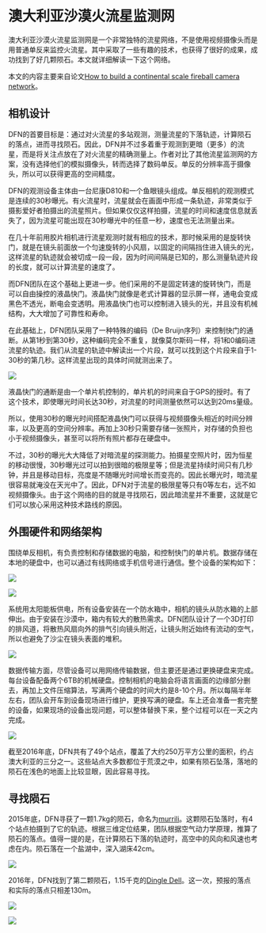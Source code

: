 # 澳大利亚沙漠火流星监测网

澳大利亚沙漠火流星监测网是一个非常独特的流星网络，不是使用视频摄像头而是用普通单反来监控火流星。其中采取了一些有趣的技术，也获得了很好的成果，成功找到了好几颗陨石。本文就详细解读一下这个网络。

本文的内容主要来自论文[How to build a continental scale fireball camera network](https://link.springer.com/article/10.1007/s10686-017-9532-7)。

## 相机设计

DFN的首要目标是：通过对火流星的多站观测，测量流星的下落轨迹，计算陨石的落点，进而寻找陨石。因此，DFN并不过多着重于观测到更暗（更多）的流星，而是将关注点放在了对火流星的精确测量上。作者对比了其他流星监测网的方案，没有选择他们的模拟摄像头，转而选择了数码单反。单反的分辨率高于摄像头，所以可以获得更高的空间精度。

DFN的观测设备主体由一台尼康D810和一个鱼眼镜头组成。单反相机的观测模式是连续的30秒曝光。有火流星时，流星就会在画面中形成一条轨迹，非常类似于摄影爱好者拍摄出的流星照片。但如果仅仅这样拍摄，流星的时间和速度信息就丢失了，因为流星可能出现在30秒曝光中的任意一秒，速度也无法测量出来。

在几十年前用胶片相机进行流星观测时就有相应的技术，那时候采用的是旋转快门，就是在镜头前面放一个匀速旋转的小风扇，以固定的间隔挡住进入镜头的光，这样流星的轨迹就会被切成一段一段，因为时间间隔是已知的，那么测量轨迹片段的长度，就可以计算流星的速度了。

而DFN团队在这个基础上更进一步。他们采用的不是固定转速的旋转快门，而是可以自由操控的液晶快门。液晶快门就像是老式计算器的显示屏一样，通电会变成黑色不透光，断电会变透明。用液晶快门也可以控制进入镜头的光，并且没有机械结构，大大增加了可靠性和寿命。

在此基础上，DFN团队采用了一种特殊的编码（De Bruijn序列）来控制快门的通断。从第1秒到第30秒，这种编码完全不重复，就像莫尔斯码一样，将1和0编码进流星的轨迹。我们从流星的轨迹中解读出一个片段，就可以找到这个片段来自于1-30秒的第几秒。这样流星出现的具体时间就测出来了。

![](image/20220929043202.png)  

液晶快门的通断是由一个单片机控制的，单片机的时间来自于GPS的授时。有了这个技术，即使曝光时间长达30秒，对流星的时间测量依然可以达到20ms量级。

所以，使用30秒的曝光时间搭配液晶快门可以获得与视频摄像头相近的时间分辨率，以及更高的空间分辨率。再加上30秒只需要存储一张照片，对存储的负担也小于视频摄像头，甚至可以将所有照片都存在硬盘中。

不过，30秒的曝光大大降低了对暗流星的探测能力。拍摄星空照片时，因为恒星的移动很慢，30秒曝光过可以拍到很暗的极限星等；但是流星持续时间只有几秒钟，并且是移动目标，亮度是不随曝光时间增长而变亮的。因此长曝光时，暗流星很容易就淹没在天光中了。因此，DFN对于流星的极限星等只有0等左右，远不如视频摄像头。由于这个网络的目的就是寻找陨石，因此暗流星并不重要，这就是它们可以放心采用这种技术路线的原因。

## 外围硬件和网络架构

围绕单反相机，有负责控制和存储数据的电脑，和控制快门的单片机。数据存储在本地的硬盘中，也可以通过有线网络或手机信号进行通信。整个设备的架构如下：

![](image/20220929041248.png)  

![](image/20220929041643.png)  

系统用太阳能板供电，所有设备安装在一个防水箱中，相机的镜头从防水箱的上部伸出。由于安装在沙漠中，箱内有较大的散热需求。DFN团队设计了一个3D打印的排风道，将散热风扇向外的排气引向镜头附近，让镜头附近始终有流动的空气，所以也避免了沙尘在镜头表面的堆积。

![](image/20220929203634.png)  

数据传输方面，尽管设备可以用网络传输数据，但主要还是通过更换硬盘来完成。每台设备配备两个6TB的机械硬盘。控制相机的电脑会将语言画面的边缘部分删去，再加上文件压缩算法，写满两个硬盘的时间大约是8-10个月。所以每隔半年左右，团队会开车到设备现场进行维护，更换写满的硬盘。车上还会准备一套完整的设备，如果现场的设备出现问题，可以整体替换下来，整个过程可以在一天之内完成。

![](image/20220929204218.png)  

截至2016年底，DFN共有了49个站点，覆盖了大约250万平方公里的面积，约占澳大利亚的三分之一。这些站点大多数都位于荒漠之中，如果有陨石坠落，落地的陨石在浅色的地面上比较显眼，因此容易寻找。

## 寻找陨石

2015年底，DFN寻获了一颗1.7kg的陨石，命名为[murrili](https://en.wikipedia.org/wiki/Murrili_meteorite)。这颗陨石坠落时，有4个站点拍摄到了它的轨迹。根据三维定位结果，团队根据空气动力学原理，推算了陨石的落点。值得一提的是，在计算陨石下落的轨迹时，高空中的风向和风速也考虑在内。陨石落在一个盐湖中，深入湖床42cm。

![](image/20220929204821.png)  

2016年，DFN找到了第二颗陨石，1.15千克的[Dingle Dell](https://en.wikipedia.org/wiki/Dingle_Dell_meteorite)。这一次，预报的落点和实际的落点只相差130m。

![](image/20220929205539.png)  

![](image/20220929205320.png)  